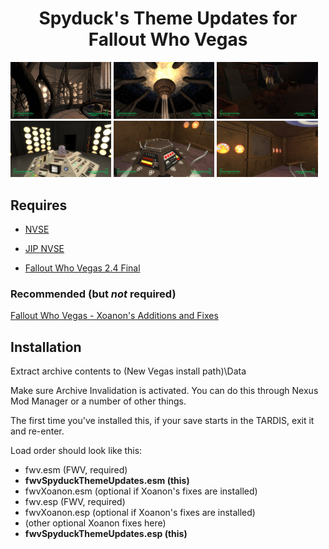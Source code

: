 <h1 align="center"><b>Spyduck's Theme Updates for Fallout Who Vegas</b></h1>

<div>
  <img alt="Glitch theme" title="Glitch theme" src="/images/20170312031927_1.jpg" width="32%"/>
  <img alt="Glitch theme" title="Glitch theme" src="/images/20170312032004_1.jpg" width="32%"/>
  <img alt="Edwardian theme" title="Edwardian theme" src="/images/20170312032118_1.jpg" width="32%"/>
  <img alt="Classical theme" title="Classical theme" src="/images/20170312032258_1.jpg" width="32%"/>
  <img alt="Secondary theme" title="Secondary theme" src="/images/20170312032453_1.jpg" width="32%"/>
  <img alt="Secondary theme" title="Secondary theme" src="/images/20170312032504_1.jpg" width="32%"/>
</div>

## Requires

- [NVSE](http://nvse.silverlock.org)

- [JIP NVSE](http://www.nexusmods.com/newvegas/mods/58277/)

- [Fallout Who Vegas 2.4 Final](http://www.nexusmods.com/newvegas/mods/50132/)

### Recommended (but *not* required)
[Fallout Who Vegas - Xoanon's Additions and Fixes](http://www.nexusmods.com/newvegas/mods/61020/)

## Installation

Extract archive contents to (New Vegas install path)\Data

Make sure Archive Invalidation is activated. You can do this through Nexus Mod Manager or a number of other things.

The first time you've installed this, if your save starts in the TARDIS, exit it and re-enter.

Load order should look like this:
- fwv.esm (FWV, required)
- **fwvSpyduckThemeUpdates.esm (this)**
- fwvXoanon.esm (optional if Xoanon's fixes are installed)
- fwv.esp (FWV, required)
- fwvXoanon.esp (optional if Xoanon's fixes are installed)
- (other optional Xoanon fixes here)
- **fwvSpyduckThemeUpdates.esp (this)**
